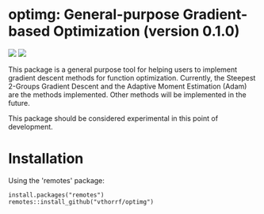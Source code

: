 optimg: General-purpose Gradient-based Optimization (version 0.1.0)
=============
[![](https://cranlogs.r-pkg.org/badges/optimg)](https://CRAN.R-project.org/package=optimg)
[![](https://cranlogs.r-pkg.org/badges/grand-total/optimg)](https://CRAN.R-project.org/package=optimg)

This package is a general purpose tool for helping users to implement gradient descent methods for function optimization. Currently, the Steepest 2-Groups Gradient Descent and the Adaptive Moment Estimation (Adam) are the methods implemented. Other methods will be implemented in the future.

This package should be considered experimental in this point of development.

# Installation #

Using the 'remotes' package:

    install.packages("remotes")
    remotes::install_github("vthorrf/optimg")
